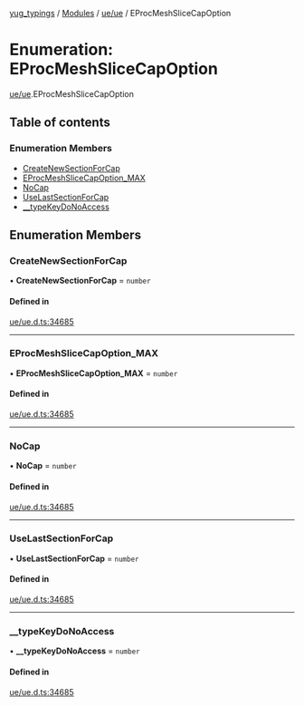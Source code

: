 [yug_typings](../README.md) / [Modules](../modules.md) / [ue/ue](../modules/ue_ue.md) / EProcMeshSliceCapOption

# Enumeration: EProcMeshSliceCapOption

[ue/ue](../modules/ue_ue.md).EProcMeshSliceCapOption

## Table of contents

### Enumeration Members

- [CreateNewSectionForCap](ue_ue.EProcMeshSliceCapOption.md#createnewsectionforcap)
- [EProcMeshSliceCapOption\_MAX](ue_ue.EProcMeshSliceCapOption.md#eprocmeshslicecapoption_max)
- [NoCap](ue_ue.EProcMeshSliceCapOption.md#nocap)
- [UseLastSectionForCap](ue_ue.EProcMeshSliceCapOption.md#uselastsectionforcap)
- [\_\_typeKeyDoNoAccess](ue_ue.EProcMeshSliceCapOption.md#__typekeydonoaccess)

## Enumeration Members

### CreateNewSectionForCap

• **CreateNewSectionForCap** = `number`

#### Defined in

[ue/ue.d.ts:34685](https://github.com/YugMetaverse/yug_typings/blob/b7d9b19/ue/ue.d.ts#L34685)

___

### EProcMeshSliceCapOption\_MAX

• **EProcMeshSliceCapOption\_MAX** = `number`

#### Defined in

[ue/ue.d.ts:34685](https://github.com/YugMetaverse/yug_typings/blob/b7d9b19/ue/ue.d.ts#L34685)

___

### NoCap

• **NoCap** = `number`

#### Defined in

[ue/ue.d.ts:34685](https://github.com/YugMetaverse/yug_typings/blob/b7d9b19/ue/ue.d.ts#L34685)

___

### UseLastSectionForCap

• **UseLastSectionForCap** = `number`

#### Defined in

[ue/ue.d.ts:34685](https://github.com/YugMetaverse/yug_typings/blob/b7d9b19/ue/ue.d.ts#L34685)

___

### \_\_typeKeyDoNoAccess

• **\_\_typeKeyDoNoAccess** = `number`

#### Defined in

[ue/ue.d.ts:34685](https://github.com/YugMetaverse/yug_typings/blob/b7d9b19/ue/ue.d.ts#L34685)
